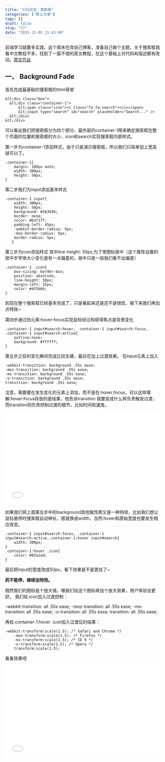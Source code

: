 ```yaml
---
title: "CSS实验：搜索框"
categories: ["默认分类"]
tags: []
draft: false
slug: "27"
date: "2015-12-05 21:43:00"
---
```


前端学习就要多实践，这个周末在改自己博客，准备自己做个主题，关于搜索框我看中文教程不多，找到了一篇不错的英文教程，在这个基础上对代码和描述都有改动。[原文在此][1]

一、 Background Fade
------------------

首先完成最基础的搜索框的html骨架

    &lt;div class="box">
      &lt;div class="container-1">
          &lt;span class="icon"><i class="fa fa-search"></i></span>
          &lt;input type="search" id="search" placeholder="Search..." />
      &lt;/div>
    &lt;/div>

可以看出我们把搜索框分为四个部分，最外层的container-1用来确定搜索框在整个页面的位置和搜索框的大小，icon和search实现搜索框内部样式。

第一步为container-1添加样式，由于只是演示搜索框，所以我们只简单加上宽高就可以了。

    .container-1{
        margin: 100px auto;
        width: 300px;
        height: 50px;
    }

第二步我们为input添加基本样式
  

    .container-1 input{
        width: 300px;
        height: 50px;
        background: #2b303b;
        border: none;
        color: #63717f;
        padding-left: 45px;
        -webkit-border-radius: 5px;
        -moz-border-radius: 5px;
        border-radius: 5px;
       }

第三步为icon添加样式
其中line-height: 50px;为了使图标居中（这个属性设置的居中岁字体大小变化是有一点偏差的，居中只是一般我们看不出偏差）

    .container-1 .icon{
        box-sizing: border-box;
        position: absolute;
        line-height: 50px;
        margin-left: 15px;
        color: #4f5b66;
    }

到现在整个搜索框已经基本完成了，只是看起来还是还不是很炫，接下来我们再加点特效~

第四步通过伪元素:hover:focus实现鼠标经过和获得焦点是背景变化

    .container-1 input#search:hover, .container-1 input#search:focus, .container-1 input#search:active{
        outline:none;
        background: #ffffff;
    }

第五步之前的变化瞬间完成比较生硬，最后在加上过渡效果。
在input元素上加入

    -webkit-transition: background .55s ease;
    -moz-transition: background .55s ease;
    -ms-transition: background .55s ease;
    -o-transition: background .55s ease;
    transition: background .55s ease;

注意，需要要在发生变化的元素上添加，而不是在:hover:focus，可以这样理解:hover:focus存放的是结果，他告诉transtion
我要变成什么样负责触发过渡，而transtion则负责控制过渡的细节，比如时间和速度。

<iframe width="100%" height="300" src="//jsfiddle.net/zhangchen915/Lwwccxee/embedded/" allowfullscreen="allowfullscreen" frameborder="0"></iframe>

如果我们把上面第五步中的background其他属性那又是一种特效，比如我们想让鼠标悬停时搜索框自动伸长，那就换成width，当然:hover和原始宽度也要发生相应改变。

    .container-1 input#search:focus, .container-1 input#search:active,.container-1:hover input#search{
        width: 300px;
    }
    .container-1:hover .icon{
        color: #93a2ad;
    }
最后把input的宽度改成50px，看下效果是不是更炫了~

**药不能停，继续加特效。**

既然我们的图标是个放大镜，哪我们给这个图标再加个放大效果，用户体验会更好。
我们给.icon加入过渡控制：

  -webkit-transition: all .55s ease;
  -moz-transition: all .55s ease;
  -ms-transition: all .55s ease;
  -o-transition: all .55s ease;
  transition: all .55s ease;

再给.container-1:hover .icon加入过渡后的结果：

    -webkit-transform:scale(1.5); /* Safari and Chrome */
        -moz-transform:scale(1.5); /* Firefox */
        -ms-transform:scale(1.5); /* IE 9 */
        -o-transform:scale(1.5); /* Opera */
        transform:scale(1.5);

看看效果吧
<iframe width="100%" height="300" src="//jsfiddle.net/zhangchen915/v7fgr01a/embedded/" allowfullscreen="allowfullscreen" frameborder="0"></iframe>

  [1]: http://webdesign.tutsplus.com/tutorials/css-experiments-with-a-search-form-input-and-button--cms-22069
